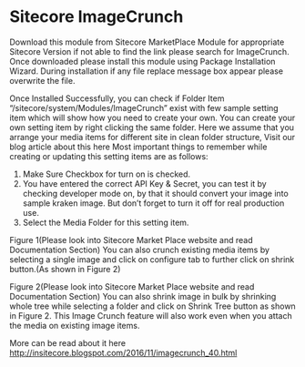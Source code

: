 Sitecore ImageCrunch
=============================
Download this module from Sitecore MarketPlace Module for appropriate Sitecore Version if not able to find the link please search for ImageCrunch.
Once downloaded please install this module using Package Installation Wizard. During installation if any file replace message box appear please overwrite the file.

Once Installed Successfully, you can check if Folder Item “/sitecore/system/Modules/ImageCrunch” exist with few sample setting item which will show how you need to create your own. You can create your own setting item by right clicking the same folder. 
Here we assume that you arrange your media items for different site in clean folder structure, Visit our blog article about this here
Most important things to remember while creating or updating this setting items are as follows:
1.	Make Sure Checkbox for turn on is checked.
2.	You have entered the correct API Key &amp; Secret, you can test it by checking developer mode on, by that it should convert your image into sample kraken image. But don’t forget to turn it off for real production use.
3.	Select the Media Folder for this setting item. 
 
Figure 1(Please look into Sitecore Market Place website and read Documentation Section)
You can also crunch existing media items by selecting a single image and click on configure tab to further click on shrink button.(As shown in Figure 2)
 
Figure 2(Please look into Sitecore Market Place website and read Documentation Section)
You can also shrink image in bulk by shrinking whole tree while selecting a folder and click on Shrink Tree button as shown in Figure 2.
This Image Crunch feature will also work even when you attach the media on existing image items.

More can be read about it here http://insitecore.blogspot.com/2016/11/imagecrunch_40.html
